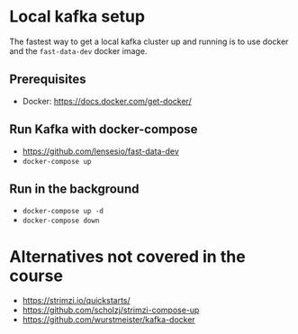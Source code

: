 # Local kafka setup
The fastest way to get a local kafka cluster up and running is to use docker
and the `fast-data-dev` docker image.

## Prerequisites
* Docker: https://docs.docker.com/get-docker/

## Run Kafka with docker-compose
* https://github.com/lensesio/fast-data-dev
* `docker-compose up`

## Run in the background
* `docker-compose up -d`
* `docker-compose down`

# Alternatives not covered in the course
* https://strimzi.io/quickstarts/
* https://github.com/scholzj/strimzi-compose-up
* https://github.com/wurstmeister/kafka-docker
